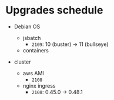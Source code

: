 # Upgrades schedule

* Debian OS
    * jsbatch
        * `2109`: 10 (buster) -> 11 (bullseye)
    * containers

* cluster
    * aws AMI
        * `2108`
    * nginx ingress
        * `2108`: 0.45.0 -> 0.48.1
